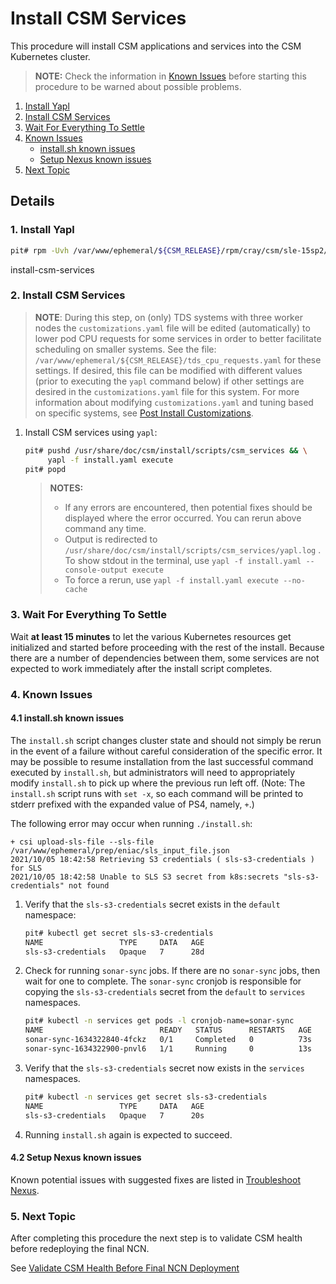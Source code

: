 # Install CSM Services

This procedure will install CSM applications and services into the CSM Kubernetes cluster.

> **NOTE:** Check the information in [Known Issues](#known-issues) before starting this procedure to be warned about possible problems.

1. [Install Yapl](#install-yapl)
1. [Install CSM Services](#install-csm-services)
1. [Wait For Everything To Settle](#wait-for-everything-to-settle)
1. [Known Issues](#known-issues)
    * [install.sh known issues](#known-issues-install-sh)
    * [Setup Nexus known issues](#known-issues-setup-nexus)
1. [Next Topic](#next-topic)

## Details

<a name="install-yapl"></a>

### 1. Install Yapl

```bash
pit# rpm -Uvh /var/www/ephemeral/${CSM_RELEASE}/rpm/cray/csm/sle-15sp2/x86_64/yapl-*.x86_64.rpm
```

<a>install-csm-services</a>

### 2. Install CSM Services

> **NOTE**: During this step, on (only) TDS systems with three worker nodes the `customizations.yaml` file will be edited (automatically) to lower pod
CPU requests for some services in order to better facilitate scheduling on smaller systems. See the file:
`/var/www/ephemeral/${CSM_RELEASE}/tds_cpu_requests.yaml` for these settings. If desired, this file can be modified with different values (prior to executing the
`yapl` command below) if other settings are desired in the `customizations.yaml` file for this system. For more information about modifying `customizations.yaml`
and tuning based on specific systems, see
[Post Install Customizations](https://github.com/Cray-HPE/docs-csm/blob/release/1.2/operations/CSM_product_management/Post_Install_Customizations.md).

1. Install CSM services using `yapl`:

    ```bash
    pit# pushd /usr/share/doc/csm/install/scripts/csm_services && \
         yapl -f install.yaml execute
    pit# popd
    ```

    > **NOTES:**
    >
    > * If any errors are encountered, then potential fixes should be displayed where the error occurred. You can rerun above command any time.
    > * Output is redirected to `/usr/share/doc/csm/install/scripts/csm_services/yapl.log` . To show stdout in the terminal, use
    >   `yapl -f install.yaml --console-output execute`
    > * To force a rerun, use `yapl -f install.yaml execute --no-cache`

<a name="wait-for-everything-to-settle"></a>

### 3. Wait For Everything To Settle

Wait **at least 15 minutes** to let the various Kubernetes resources get initialized and started before proceeding with the rest of the install.
Because there are a number of dependencies between them, some services are not expected to work immediately after the install script completes.

<a name="known-issues"></a>

### 4. Known Issues

<a name="known-issues-install-sh"></a>

#### 4.1 install.sh known issues

The `install.sh` script changes cluster state and should not simply be rerun
in the event of a failure without careful consideration of the specific
error. It may be possible to resume installation from the last successful
command executed by `install.sh`, but administrators will need to appropriately
modify `install.sh` to pick up where the previous run left off. (Note: The
`install.sh` script runs with `set -x`, so each command will be printed to
stderr prefixed with the expanded value of PS4, namely, `+`.)

The following error may occur when running `./install.sh`:

```text
+ csi upload-sls-file --sls-file /var/www/ephemeral/prep/eniac/sls_input_file.json
2021/10/05 18:42:58 Retrieving S3 credentials ( sls-s3-credentials ) for SLS
2021/10/05 18:42:58 Unable to SLS S3 secret from k8s:secrets "sls-s3-credentials" not found
```

1. Verify that the `sls-s3-credentials` secret exists in the `default` namespace:

   ```bash
   pit# kubectl get secret sls-s3-credentials
   NAME                 TYPE     DATA   AGE
   sls-s3-credentials   Opaque   7      28d
   ```

1. Check for running `sonar-sync` jobs. If there are no `sonar-sync` jobs, then wait for one to complete. The `sonar-sync` cronjob is responsible
   for copying the `sls-s3-credentials` secret from the `default` to `services` namespaces.

   ```bash
   pit# kubectl -n services get pods -l cronjob-name=sonar-sync
   NAME                          READY   STATUS      RESTARTS   AGE
   sonar-sync-1634322840-4fckz   0/1     Completed   0          73s
   sonar-sync-1634322900-pnvl6   1/1     Running     0          13s
   ```

1. Verify that the `sls-s3-credentials` secret now exists in the `services` namespaces.

   ```bash
   pit# kubectl -n services get secret sls-s3-credentials
   NAME                 TYPE     DATA   AGE
   sls-s3-credentials   Opaque   7      20s
   ```

1. Running `install.sh` again is expected to succeed.

<a name="known-issues-setup-nexus"></a>

#### 4.2 Setup Nexus known issues

Known potential issues with suggested fixes are listed in [Troubleshoot Nexus](../operations/package_repository_management/Troubleshoot_Nexus.md).

<a name="next-topic"></a>

### 5. Next Topic

After completing this procedure the next step is to validate CSM health before redeploying the final NCN.

See [Validate CSM Health Before Final NCN Deployment](index.md#7-validate-csm-health-before-final-ncn-deployment)
